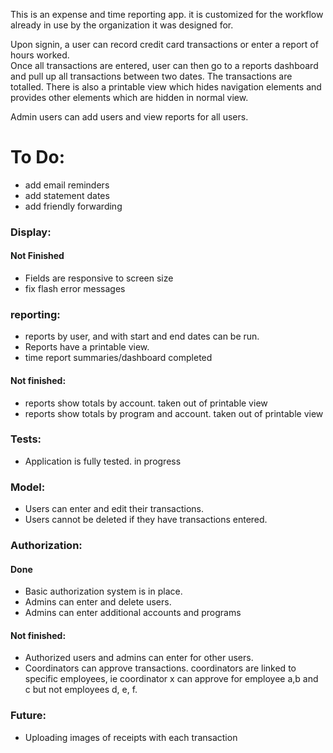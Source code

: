This is an expense and time reporting app.  it is customized for the workflow already in use by
the organization it was designed for.  

Upon signin, a user can record credit card transactions or enter a report of hours worked.  
Once all transactions are entered, user can then go to a reports dashboard and pull up all 
transactions between two dates.  The transactions are totalled.  There is also a printable 
view which hides navigation elements and provides other elements which are hidden in normal view.  

Admin users can add users and view reports for all users.  


# To Do:

- add email reminders
- add statement dates
- add friendly forwarding

### Display: 


#### Not Finished

- Fields are responsive to screen size
- fix flash error messages


### reporting:

- reports by user, and with start and end dates can be run. 
- Reports have a printable view. 
- time report summaries/dashboard completed


#### Not finished: 
- reports show totals by account. taken out of printable view
- reports show totals by program and account. taken out of printable view


### Tests:  

- Application is fully tested.  in progress


### Model: 

- Users can enter and edit their transactions.
- Users cannot be deleted if they have transactions entered.

### Authorization:

#### Done

- Basic authorization system is in place. 
- Admins can enter and delete users.
- Admins can enter additional accounts and programs

#### Not finished:

- Authorized users and admins can enter for other users.  
- Coordinators can approve transactions. coordinators are linked to specific employees, ie coordinator x can approve for employee a,b and c but not employees d, e, f.


### Future:  

- Uploading images of receipts with each transaction
